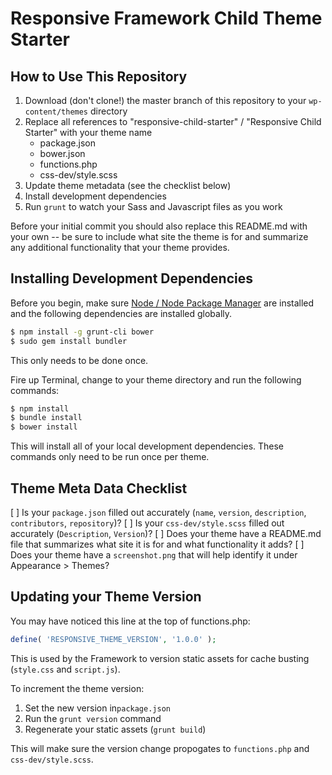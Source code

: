 # Responsive Framework Child Theme Starter

## How to Use This Repository

1. Download (don't clone!) the master branch of this repository to your `wp-content/themes` directory
2. Replace all references to "responsive-child-starter" / "Responsive Child Starter" with your theme name
	- package.json
	- bower.json
	- functions.php
	- css-dev/style.scss
3. Update theme metadata (see the checklist below)
4. Install development dependencies
5. Run `grunt` to watch your Sass and Javascript files as you work

Before your initial commit you should also replace this README.md with your own -- be sure to include what site the theme is for and summarize any additional functionality that your theme provides.

## Installing Development Dependencies

Before you begin, make sure [Node / Node Package Manager](http://nodejs.org/) are installed and the following dependencies are installed globally.

```bash
$ npm install -g grunt-cli bower
$ sudo gem install bundler
```

This only needs to be done once.

Fire up Terminal, change to your theme directory and run the following commands:

```bash
$ npm install
$ bundle install
$ bower install
```

This will install all of your local development dependencies. These commands only need to be run once per theme.

## Theme Meta Data Checklist

[ ] Is your `package.json` filled out accurately (`name`, `version`, `description`, `contributors`, `repository`)?
[ ] Is your `css-dev/style.scss` filled out accurately (`Description`, `Version`)?
[ ] Does your theme have a README.md file that summarizes what site it is for and what functionality it adds?
[ ] Does your theme have a `screenshot.png` that will help identify it under Appearance > Themes?

## Updating your Theme Version

You may have noticed this line at the top of functions.php:

```php
define( 'RESPONSIVE_THEME_VERSION', '1.0.0' );
```

This is used by the Framework to version static assets for cache busting (`style.css` and `script.js`).

To increment the theme version:

1. Set the new version in`package.json`
2. Run the `grunt version` command
3. Regenerate your static assets (`grunt build`)

This will make sure the version change propogates to `functions.php` and `css-dev/style.scss`.
